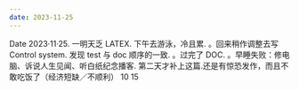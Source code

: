 ```yaml
---
date: 2023-11-25
---
```


Date
2023·11·25.
一明天乏 LATEX.
下午去游泳，冷且累.
。回来稍作调整去写 Control system.
发现 test 与 doc 顺序的一致.
。过完了 DOC.
。早睡失败：修电脑、诉说人生见闻、听白纸纪念播客.
第二天才补上这篇.还是有惊恐发作，而且不敢吃饭了（经济短缺／不顺利） 10 15
